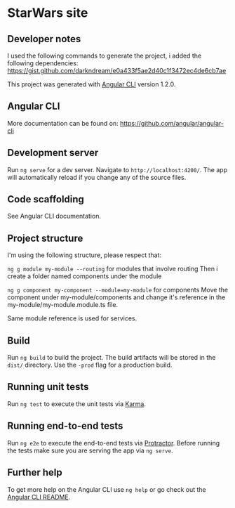 # StarWars site

## Developer notes
I used the following commands to generate the project, i added the following dependencies:
https://gist.github.com/darkndream/e0a433f5ae2d40c1f3472ec4de6cb7ae

This project was generated with [Angular CLI](https://github.com/angular/angular-cli) version 1.2.0.

## Angular CLI

More documentation can be found on:
https://github.com/angular/angular-cli

## Development server

Run `ng serve` for a dev server. Navigate to `http://localhost:4200/`. The app will automatically reload if you change any of the source files.

## Code scaffolding

See Angular CLI documentation.

## Project structure

I'm using the following structure, please respect that:

`ng g module my-module --routing` for modules that involve routing
Then i create a folder named components under the module

`ng g component my-component --module=my-module` for components
Move the component under my-module/components and change it's reference
in the my-module/my-module.module.ts file.

Same module reference is used for services.

## Build

Run `ng build` to build the project. The build artifacts will be stored in the `dist/` directory. Use the `-prod` flag for a production build.

## Running unit tests

Run `ng test` to execute the unit tests via [Karma](https://karma-runner.github.io).

## Running end-to-end tests

Run `ng e2e` to execute the end-to-end tests via [Protractor](http://www.protractortest.org/).
Before running the tests make sure you are serving the app via `ng serve`.

## Further help

To get more help on the Angular CLI use `ng help` or go check out the [Angular CLI README](https://github.com/angular/angular-cli/blob/master/README.md).
